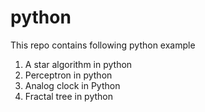 # python

This repo contains following python example
1. A star algorithm in python
2. Perceptron in python
3. Analog clock in Python
4. Fractal tree in python
